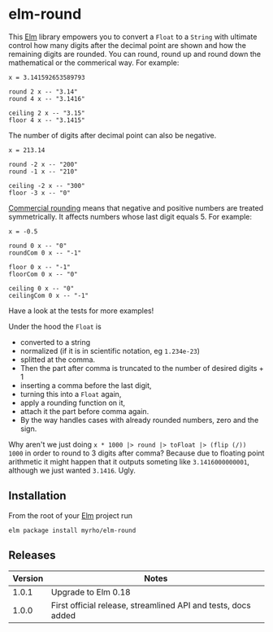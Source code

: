 # elm-round 

This [Elm](http://elm-lang.org) library empowers you to convert a `Float` to a `String` with ultimate control how many digits after the decimal point are shown and how the remaining digits are rounded. You can round, round up and round down the mathematical or the commerical way. For example:

    x = 3.141592653589793

    round 2 x -- "3.14"
    round 4 x -- "3.1416"
    
    ceiling 2 x -- "3.15"
    floor 4 x -- "3.1415"

The number of digits after decimal point can also be negative.

    x = 213.14

    round -2 x -- "200"
    round -1 x -- "210"
    
    ceiling -2 x -- "300"
    floor -3 x -- "0"

[Commercial rounding](https://en.wikipedia.org/wiki/Rounding#Round_half_away_from_zero) means that negative and positive numbers are treated symmetrically. It affects numbers whose last digit equals 5. For example:

    x = -0.5

    round 0 x -- "0"
    roundCom 0 x -- "-1"

    floor 0 x -- "-1"
    floorCom 0 x -- "0"

    ceiling 0 x -- "0"
    ceilingCom 0 x -- "-1"

Have a look at the tests for more examples!

Under the hood the `Float` is 

  * converted to a string
  * normalized (if it is in scientific notation, eg `1.234e-23`)
  * splitted at the comma.
  * Then the part after comma is truncated to the number of desired digits + 1
  * inserting a comma before the last digit,
  * turning this into a `Float` again,
  * apply a rounding function on it,
  * attach it the part before comma again.
  * By the way handles cases with already rounded numbers, zero and the sign.

Why aren't we just doing `x * 1000 |> round |> toFloat |> (flip (/)) 1000` in order to round to 3 digits after comma? Because due to floating point arithmetic it might happen that it outputs someting like `3.1416000000001`, although we just wanted `3.1416`. Ugly.

## Installation

From the root of your [Elm](http://elm-lang.org) project run

    elm package install myrho/elm-round

## Releases

| Version | Notes |
| ------- | ----- |
| 1.0.1   | Upgrade to Elm 0.18 |
| 1.0.0   | First official release, streamlined API and tests, docs added |
